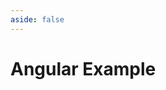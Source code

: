 ```yaml
---
aside: false
---
```


# Angular Example

<script setup>
import Demo from '../components/DemoComp.vue'
</script>

<Demo url="https://stackblitz.com/github/willnguyen1312/socialplayer/tree/main/examples/with-angular?embed=1&theme=dark" />
